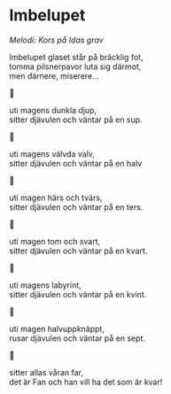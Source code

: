 # Imbelupet
*Melodi: Kors på Idas grav*

Imbelupet glaset står på bräcklig fot,  
tomma pilsnerpavor luta sig därmot,  
men därnere, miserere...

🫗

uti magens dunkla djup,  
sitter djävulen och väntar på en sup.  

🫗

uti magens välvda valv,  
sitter djävulen och väntar på en halv

🫗

uti magen härs och tvärs,  
sitter djävulen och väntar på en ters.  

🫗

uti magen tom och svart,  
sitter djävulen och väntar på en kvart.  

🫗

uti magens labyrint,  
sitter djävulen och väntar på en kvint.  

🫗

uti magen halvuppknäppt,  
rusar djävulen och väntar på en sept.  

🫗

sitter allas våran far,  
det är Fan och han vill ha det som är kvar!